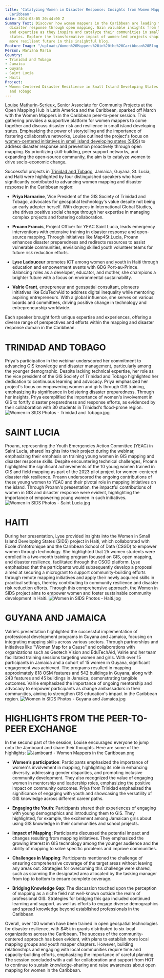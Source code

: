 ```yaml
---
title: 'Catalyzing Women in Disaster Response: Insights from Women Mappers in the
  Caribbean'
date: 2024-03-05 20:44:00 Z
Summary Text: Discover how women mappers in the Caribbean are leading the charge in
  disaster response through open mapping. Gain valuable insights from their experiences
  and expertise as they inspire and catalyze their communities in small island developing
  states. Explore the transformative impact of women-led projects shaping a stronger,
  more resilient future in this insightful blog.
Feature Image: "/uploads/Women%20Mappers%20in%20the%20Caribbean%20Blog.jpg"
Person: Mariana Marín
Country:
- Trinidad and Tobago
- Jamaica
- Guyana
- Saint Lucia
- Haiti
Project:
- Women Centered Disaster Resilience in Small Island Developing States - Trinidad
  and Tobago
---
```


[Louise Mathurin-Serieux](https://www.hotosm.org/people/louise-mathurin-serieux/), Senior Associate for Community Projects at the Open Mapping Hub in Latin America and the Caribbean, sparked off March with the Women Mappers in the Caribbean peer-to-peer session. This gathering provides a supportive platform for women mappers to come together and discuss disaster risk and resilience in small island developing states. Emphasizing the power of storytelling and the importance of fostering collaborative networks, Louise outlined the project's focus on [women-centered initiatives in small island developing states (SIDS)](https://www.hotosm.org/rfps/women-centered-disaster-risk-and-resilience-in-small-islands-developing-states/) to address disaster response and prevention proactively through open mapping. By prioritizing skill-building, peer support networks, and expanding the open-source community, the aim is to catalyze women to drive socio-economic change. 

Successful projects in [Trinidad and Tobago](https://www.hotosm.org/rfps/women-centered-disaster-risk-and-resilience-in-small-islands-developing-states/), Jamaica, Guyana, St. Lucia, and Haiti were highlighted by four distinguished speakers who have significantly contributed to advancing women mapping and disaster response in the Caribbean region:
* **Priya Harnarine**, Vice President of the GIS Society of Trinidad and Tobago, advocates for geospatial technology's value despite not being an early adopter herself. With degrees in International Global Studies, she drives positive social change through her expertise in managing complex projects and fostering collaboration.

* **Proann Francis**, Project Officer for YEAC Saint Lucia, leads emergency interventions with extensive training in disaster response and open-source mapping. Through initiatives like Map4St.Lucia, Proann enhances disaster preparedness and redirects resources to assist vulnerable communities, envisioning skilled youth volunteer teams for future risk reduction efforts.

* **Lyse Ladouceur** promotes ICT among women and youth in Haiti through education and empowerment events with GDG Port-au-Prince. Balancing roles as a developer, educator, and mother, she champions a brighter future with a focus on environmental sustainability.

* **Valrie Grant**, entrepreneur and geospatial consultant, pioneers initiatives like EduTechAid to address digital inequality while mentoring aspiring entrepreneurs. With a global influence, she serves on various boards and committees, driving positive change in technology and entrepreneurship worldwide.

Each speaker brought forth unique expertise and experiences, offering a diverse range of perspectives and efforts within the mapping and disaster response domain in the Caribbean.

# TRINIDAD AND TOBAGO
Priya's participation in the webinar underscored her commitment to advancing GIS knowledge and disaster management, particularly among the younger demographic. Despite lacking technical expertise, her role as the vice president of the GIS Society of Trinidad and Tobago highlighted her dedication to continuous learning and advocacy. Priya emphasized her project's focus on empowering women and girls through GIS training, emphasizing its significance in bolstering disaster preparedness. Through her insights, Priya exemplified the importance of women's involvement in GIS to fortify disaster preparedness and response efforts, as evidenced by their collaboration with 30 students in Trinidad's flood-prone region.
![Women in SIDS Photos - Trinidad and Tobago.jpg](/uploads/Women%20in%20SIDS%20Photos%20-%20Trinidad%20and%20Tobago.jpg)

# SAINT LUCIA
Proann, representing the Youth Emergencies Action Committee (YEAC) in Saint Lucia, shared insights into their project during the webinar, emphasizing their emphasis on training young women in GIS mapping and disaster response skills. Despite encountering technical challenges, Proann highlighted the significant achievements of the 10 young women trained in GIS and field mapping as part of the 2023 pilot project for women-centered disaster risk resilience. Proann underscored the ongoing contributions of these young women to YEAC and their pivotal role in mapping initiatives on the island. Through Proann's presentation, the impactful contributions of women in GIS and disaster response were evident, highlighting the importance of empowering young women in such initiatives.
![Women in SIDS Photos -  Saint Lucia.jpg](/uploads/Women%20in%20SIDS%20Photos%20-%20%20Saint%20Lucia.jpg)

# HAITI
During her presentation, Lyse provided insights into the Women in Small Island Developing States (SIDS)  project in Haiti, which collaborated with Ecole d'infotronique and the Caribbean School of Data (CSGD) to empower women through technology. She highlighted that 25 women students were enrolled in a two-month training program focused on GIS, open mapping, and disaster resilience, facilitated through the CSOD platform. Lyse emphasized that the participants would subsequently develop a proposal aimed at securing a microgrant to support community-building efforts through remote mapping initiatives and apply their newly acquired skills in practical settings, thereby contributing to community resilience and disaster risk reduction efforts. Through this comprehensive approach, the Women in SIDS project aims to empower women and foster sustainable community development in Haiti.
![Women in SIDS Photos -  Haiti.jpg](/uploads/Women%20in%20SIDS%20Photos%20-%20%20Haiti.jpg)

# GUYANA AND JAMAICA
Valrie’s presentation highlighted the successful implementation of professional development programs in Guyana and Jamaica, focusing on integrating mapping skills across various sectors. Through partnerships and initiatives like "Woman Map for a Cause" and collaborations with organizations such as Geotech Vision and EduTechAid, Valrie and her team facilitated training sessions targeting women and girls. With over 15 participants in Jamaica and a cohort of 15 women in Guyana, significant engagement was achieved. The programs resulted in mapping approximately 818 OSM features and 542 buildings in Guyana, along with 243 features and 45 buildings in Jamaica, demonstrating tangible outcomes. Valrie emphasized the importance of ongoing mentorship and advocacy to empower participants as change ambassadors in their communities, aiming to strengthen GIS education's impact in the Caribbean region.
![Women in SIDS Photos -  Guyana and Jamaica.jpg](/uploads/Women%20in%20SIDS%20Photos%20-%20%20Guyana%20and%20Jamaica.jpg)

# HIGHLIGHTS FROM THE PEER-TO-PEER EXCHANGE
In the second part of the session, Louise encouraged everyone to jump onto the Jamboard and share their thoughts. Here are some of the highlights:
![Jamboard - Women Mappers in the Caribbean.png](/uploads/Jamboard%20-%20Women%20Mappers%20in%20the%20Caribbean.png)

* **Women’s participation**: Participants emphasized the importance of women's involvement in mapping, highlighting its role in enhancing diversity, addressing gender disparities, and promoting inclusive community development. They also recognized the value of engaging women in mentorship and leadership roles, emphasizing the positive impact on community outcomes. Priya from Trinidad emphasized the significance of engaging with youth and showcasing the versatility of GIS knowledge across different career paths.

* **Engaging the Youth**: Participants shared their experiences of engaging with young demographics and introducing them to GIS. They highlighted, for example, the excitement among Jamaican girls about using GIS knowledge in their communities and school projects.

* **Impact of Mapping**: Participants discussed the potential impact and changes resulting from mapping initiatives. They emphasized the growing interest in GIS technology among the younger audience and the ability of mapping to solve specific problems and improve communities.

* **Challenges in Mapping**: Participants mentioned the challenge of ensuring comprehensive coverage of the target areas without leaving any areas out. Strategies for overcoming this challenge were shared, such as scanning the designated area allocated by the tasking manager from top to bottom to ensure complete coverage.

* **Bridging Knowledge Gap**: The discussion touched upon the perception of mapping as a niche field not well-known outside the realm of professional GIS. Strategies for bridging this gap included continued learning and support, as well as efforts to engage diverse demographics and spread knowledge beyond established professionals in the Caribbean.

Overall, over 100 women have been trained in open geospatial technologies for disaster resilience, with $45k in grants distributed to six local organizations across the Caribbean. The success of the community-centered approach has been evident, with plans to establish more local mapping groups and youth mapper chapters. However, building relationships and engaging with local communities require time and capacity-building efforts, emphasizing the importance of careful planning. The session concluded with a call for collaboration and support from HOT to continue to sustain knowledge-sharing and raise awareness about open mapping for women in the Caribbean.